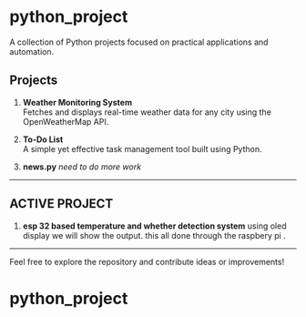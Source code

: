 # python_project

A collection of Python projects focused on practical applications and automation.

## Projects

1. **Weather Monitoring System**  
   Fetches and displays real-time weather data for any city using the OpenWeatherMap API.

2. **To-Do List**  
   A simple yet effective task management tool built using Python.

3. **news.py**
   *need to do more work*

---
## ACTIVE PROJECT

1. **esp 32 based temperature and whether detection system**
   using oled display we will show the output. this all done through the raspbery pi .


---

Feel free to explore the repository and contribute ideas or improvements!
# python_project
